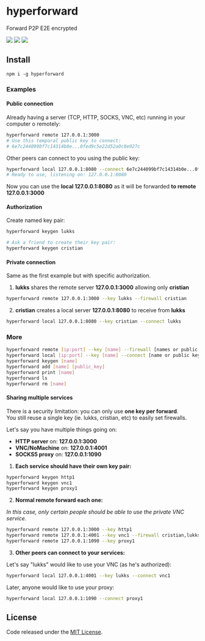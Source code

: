 # hyperforward

Forward P2P E2E encrypted

![](https://img.shields.io/npm/v/hyperforward.svg) ![](https://img.shields.io/npm/dt/hyperforward.svg) ![](https://img.shields.io/github/license/LuKks/hyperforward.svg)

## Install
```
npm i -g hyperforward
```

### Examples
#### Public connection
Already having a server (TCP, HTTP, SOCKS, VNC, etc) running in your computer o remotely:
```bash
hyperforward remote 127.0.0.1:3000
# Use this temporal public key to connect:
# 6e7c244099bf7c14314b0e...0fed9c5e22d52a0c0e927c
```

Other peers can connect to you using the public key:
```bash
hyperforward local 127.0.0.1:8080 --connect 6e7c244099bf7c14314b0e...0fed9c5e22d52a0c0e927c
# Ready to use, listening on: 127.0.0.1:8080
```

Now you can use the **local 127.0.0.1:8080** as it will be forwarded **to remote 127.0.0.1:3000**

#### Authorization
Create named key pair:
```bash
hyperforward keygen lukks

# Ask a friend to create their key pair:
hyperforward keygen cristian
```

#### Private connection
Same as the first example but with specific authorization.

1) **lukks** shares the remote server **127.0.0.1:3000** allowing only **cristian**
```bash
hyperforward remote 127.0.0.1:3000 --key lukks --firewall cristian
```

2) **cristian** creates a local server **127.0.0.1:8080** to receive from **lukks**
```bash
hyperforward local 127.0.0.1:8080 --key cristian --connect lukks
```

### More
```bash
hyperforward remote [ip:port] --key [name] --firewall [names or public keys comma separated]
hyperforward local [ip:port] --key [name] --connect [name or public key]
hyperforward keygen [name]
hyperforward add [name] [public_key]
hyperforward print [name]
hyperforward ls
hyperforward rm [name]
```

#### Sharing multiple services
There is a security limitation: you can only use **one key per forward**.\
You still reuse a single key (ie. lukks, cristian, etc) to easily set firewalls.

Let's say you have multiple things going on:

- **HTTP server** on: **127.0.0.1:3000**
- **VNC/NoMachine** on: **127.0.0.1:4001**
- **SOCKS5 proxy** on: **127.0.0.1:1090**

1) **Each service should have their own key pair:**

```bash
hyperforward keygen http1
hyperforward keygen vnc1
hyperforward keygen proxy1
```

2) **Normal remote forward each one:**

_In this case, only certain people should be able to use the private VNC service._
```bash
hyperforward remote 127.0.0.1:3000 --key http1
hyperforward remote 127.0.0.1:4001 --key vnc1 --firewall cristian,lukks
hyperforward remote 127.0.0.1:1090 --key proxy1
```

3) **Other peers can connect to your services:**

Let's say "lukks" would like to use your VNC (as he's authorized):
```bash
hyperforward local 127.0.0.1:4001 --key lukks --connect vnc1
```

Later, anyone would like to use your proxy:
```bash
hyperforward local 127.0.0.1:1090 --connect proxy1
```

## License
Code released under the [MIT License](https://github.com/LuKks/hyperforward/blob/master/LICENSE).
